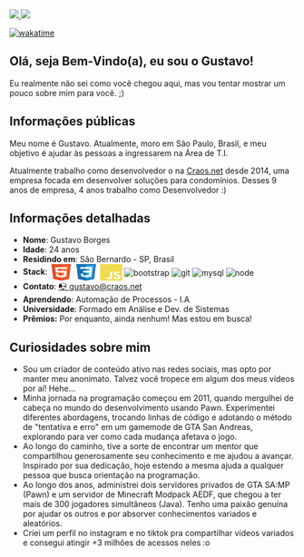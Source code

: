 <div>
    <a target='_blank' href="https://instagram.com/gubarts">
        <img src="https://img.shields.io/badge/Instagram-E4405F?style=for-the-badge&logo=instagram&logoColor=white">
    </a>
    <a target='_blank' href="https://linkedin.com/in/gubleo">
        <img src="https://img.shields.io/badge/LinkedIn-0077B5?style=for-the-badge&logo=linkedin&logoColor=white">
    </a>
</div>

  [![wakatime](https://wakatime.com/badge/user/cecdfd92-de2e-4590-84ab-d8f8fa1145d2.svg)](https://wakatime.com/@cecdfd92-de2e-4590-84ab-d8f8fa1145d2)



## Olá, seja Bem-Vindo(a), eu sou o Gustavo!

Eu realmente não sei como você chegou aqui, mas vou tentar mostrar um pouco sobre mim para você. ;)

## Informações públicas

Meu nome é Gustavo. Atualmente, moro em São Paulo, Brasil, e meu objetivo é ajudar às pessoas a ingressarem na Área de T.I.

Atualmente trabalho como desenvolvedor o na [Craos.net](https://craos.net) desde 2014, uma empresa focada em desenvolver soluções para condomínios. Desses 9 anos de empresa, 4 anos trabalho como Desenvolvedor :)

## Informações detalhadas

* **Nome**: Gustavo Borges
* **Idade**: 24 anos
* **Residindo em**: Sâo Bernardo - SP, Brasil
* **Stack**:
  <img align="center" height="30" width="40" alt="html" src="https://raw.githubusercontent.com/devicons/devicon/master/icons/html5/html5-original.svg"/>
  <img align="center" height="30" width="40" alt="css" src="https://raw.githubusercontent.com/devicons/devicon/master/icons/css3/css3-original.svg"/>
  <img align="center" height="30" width="40" alt="JavaScript" src="https://raw.githubusercontent.com/devicons/devicon/master/icons/javascript/javascript-plain.svg"/>
  <img align="center" height="30" width="40" alt="bootstrap" src = "https://icongr.am/devicon/bootstrap-plain.svg?size=128&color=8402ca"/>
  <img align="center" height="30" width="40" alt="git" src = "https://icongr.am/devicon/git-original.svg?size=128&color=8402ca"/>
  <img align="center" height="30" width="40" alt="mysql" src = "https://icongr.am/devicon/postgresql-original.svg?size=128&color=8402ca"/>
  <img align="center" height="30" width="40" alt="node" src = "https://icongr.am/devicon/nodejs-original.svg?size=128&color=8402ca"/>
* **Contato**: <a href="mailto:gustavo@craos.net">📭 gustavo@craos.net</a>
* **Aprendendo**: Automação de Processos - I.A
* **Universidade**: Formado em Análise e Dev. de Sistemas
* **Prêmios:** Por enquanto, ainda nenhum! Mas estou em busca!

## Curiosidades sobre mim

* Sou um criador de conteúdo ativo nas redes sociais, mas opto por manter meu anonimato. Talvez você tropece em algum dos meus vídeos por aí! Hehe...
* Minha jornada na programação começou em 2011, quando mergulhei de cabeça no mundo do desenvolvimento usando Pawn. Experimentei diferentes abordagens, trocando linhas de código e adotando o método de "tentativa e erro" em um gamemode de GTA San Andreas, explorando para ver como cada mudança afetava o jogo.
* Ao longo do caminho, tive a sorte de encontrar um mentor que compartilhou generosamente seu conhecimento e me ajudou a avançar. Inspirado por sua dedicação, hoje estendo a mesma ajuda a qualquer pessoa que busca orientação na programação.
* Ao longo dos anos, administrei dois servidores privados de GTA SA:MP (Pawn) e um servidor de Minecraft Modpack AEDF, que chegou a ter mais de 300 jogadores simultâneos (Java).
Tenho uma paixão genuína por ajudar os outros e por absorver conhecimentos variados e aleatórios.
* Criei um perfil no instagram e no tiktok pra compartilhar vídeos variados e consegui atingir +3 milhões de acessos neles :o
  

